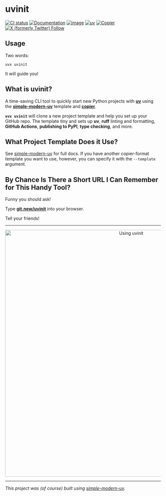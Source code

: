 # uvinit

[![CI status](https://github.com/jlevy/uvinit/actions/workflows/ci.yml/badge.svg)](https://github.com/jlevy/uvinit/actions/workflows/ci.yml?query=branch%3Amain)
[![Documentation](https://img.shields.io/badge/documentation-go)](https://www.github.com/jlevy/simple-modern-uv)
[![image](https://img.shields.io/pypi/pyversions/uvinit.svg)](https://pypi.python.org/pypi/uvinit)
[![uv](https://img.shields.io/endpoint?url=https://raw.githubusercontent.com/astral-sh/uv/main/assets/badge/v0.json)](https://github.com/astral-sh/uv)
[![Copier](https://img.shields.io/endpoint?url=https://raw.githubusercontent.com/copier-org/copier/master/img/badge/badge-grayscale-border.json)](https://github.com/copier-org/copier)
[![X (formerly Twitter)
Follow](https://img.shields.io/twitter/follow/ojoshe)](https://x.com/ojoshe)

## Usage

Two words:

```
uvx uvinit
```

It will guide you!

## What is uvinit?

A time-saving CLI tool to quickly start new Python projects with
[**uv**](https://github.com/astral-sh/uv) using the
[**simple-modern-uv**](https://github.com/jlevy/simple-modern-uv) template and
[**copier**](https://github.com/copier-org/copier).

**`uvx uvinit`** will clone a new project template and help you set up your GitHub repo.
The template tiny and sets up **uv**, **ruff** linting and formatting, **GitHub
Actions**, **publishing to PyPI**, **type checking**, and more.

## What Project Template Does it Use?

See [simple-modern-uv](https://github.com/jlevy/simple-modern-uv) for full docs.
If you have another copier-format template you want to use, however, you can specify it
with the `--template` argument.

## By Chance Is There a Short URL I Can Remember for This Handy Tool?

Funny you should ask!

Type [**git.new/uvinit**](https://git.new/uvinit) into your browser.

Tell your friends!

* * *

<div align="center">

<img width="800" alt="Using uvinit" src="https://github.com/user-attachments/assets/4325c251-26b7-4c4c-b46f-00759e53f7ae" />

</div>

* * *

*This project was (of course) built using
[simple-modern-uv](https://github.com/jlevy/simple-modern-uv).*
